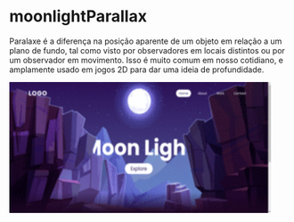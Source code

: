 # moonlightParallax
Paralaxe é a diferença na posição aparente de um objeto em relação a um plano de fundo, tal como visto por observadores em locais distintos ou por um observador em movimento. Isso é muito comum em nosso cotidiano, e amplamente usado em jogos 2D para dar uma ideia de profundidade.

<div> 
  <img width="470" height="235" src="images/moonlight.gif">
</div>
